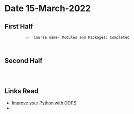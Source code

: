 
# Date 15-March-2022



## First Half
```
          ✅  Course name- Modules and Packages: Completed
          
          
```
## Second Half
```
        
       
```
## Links Read
- [Improve your Python with OOPS](https://jeffknupp.com/blog/2014/06/18/improve-your-python-python-classes-and-object-oriented-programming/)
- 